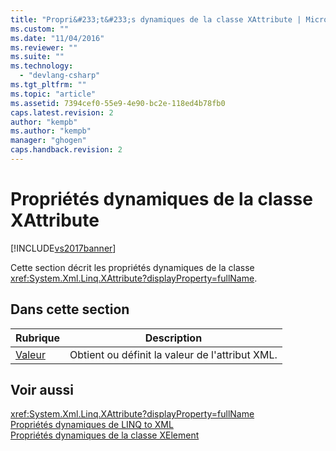 ```yaml
---
title: "Propri&#233;t&#233;s dynamiques de la classe XAttribute | Microsoft Docs"
ms.custom: ""
ms.date: "11/04/2016"
ms.reviewer: ""
ms.suite: ""
ms.technology: 
  - "devlang-csharp"
ms.tgt_pltfrm: ""
ms.topic: "article"
ms.assetid: 7394cef0-55e9-4e90-bc2e-118ed4b78fb0
caps.latest.revision: 2
author: "kempb"
ms.author: "kempb"
manager: "ghogen"
caps.handback.revision: 2
---
```

# Propri&#233;t&#233;s dynamiques de la classe XAttribute
[!INCLUDE[vs2017banner](../code-quality/includes/vs2017banner.md)]

Cette section décrit les propriétés dynamiques de la classe <xref:System.Xml.Linq.XAttribute?displayProperty=fullName>.  
  
## Dans cette section  
  
|Rubrique|Description|  
|--------------|-----------------|  
|[Valeur](../designers/value-xattribute-dynamic-property.md)|Obtient ou définit la valeur de l'attribut XML.|  
  
## Voir aussi  
 <xref:System.Xml.Linq.XAttribute?displayProperty=fullName>   
 [Propriétés dynamiques de LINQ to XML ](../designers/linq-to-xml-dynamic-properties.md)   
 [Propriétés dynamiques de la classe XElement](../designers/xelement-class-dynamic-properties.md)